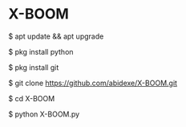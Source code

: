 # X-BOOM


$ apt update && apt upgrade 

$ pkg install python 

$ pkg install git 

$ git clone https://github.com/abidexe/X-BOOM.git

$ cd X-BOOM

$ python X-BOOM.py
